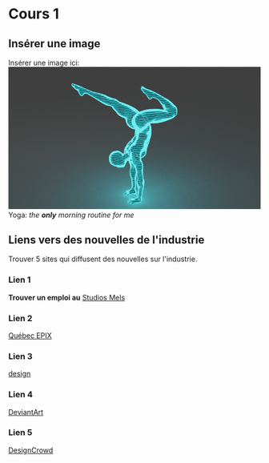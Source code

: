 # Cours 1
## Insérer une image
Insérer une image ici: 
![image01](Images/holoyoga.png)
Yoga: *the **only** morning routine for me*



## Liens vers des nouvelles de l'industrie
Trouver 5 sites qui diffusent des nouvelles sur l'industrie.

### Lien 1 
**Trouver un emploi au**
[Studios Mels](https://www.mels-studios.com/fr/)

### Lien 2 
[Québec EPIX](https://www.quebecinternational.ca/fr/quebec-epix)

### Lien 3 
[design ](https://dribbble.com/)
### Lien 4 
[DeviantArt](https://www.deviantart.com/)
### Lien 5 
[DesignCrowd](https://www.designcrowd.com/)


